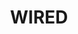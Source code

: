 ---
layout: page
title: WIRED
description: You Can Send Invisible Messages With Subtle Font Tweaks
img: assets/img/logo/wired.png
redirect: https://www.wired.com/story/fontcode-invisible-messages-steganography/
importance: 2
category: FontCode
---